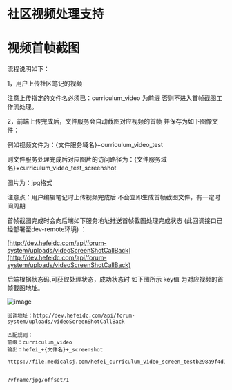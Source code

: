 # 社区视频处理支持
# 视频首帧截图
流程说明如下：

1，用户上传社区笔记的视频

注意上传指定的文件名必须已：curriculum\_video 为前缀 否则不进入首帧截图工作流处理。

2，前端上传完成后，文件服务会自动截图对应视频的首帧 并保存为如下图像文件：

例如视频文件为：{文件服务域名}+curriculum\_video\_test

则文件服务处理完成后对应图片的访问路径为：{文件服务域名}+curriculum\_video\_test\_screenshot

图片为：jpg格式

注意点：用户编辑笔记时上传视频完成后 不会立即生成首帧截图文件，有一定时间周期

首帧截图完成时会向后端如下服务地址推送首帧截图处理完成状态 (此回调接口已经部署至dev-remote环境) ：

[http://dev.hefeidc.com/api/forum-system/uploads/videoScreenShotCallBack](http://dev.hefeidc.com/api/forum-system/uploads/videoScreenShotCallBack)

后端根据状态码,可获取处理状态，成功状态时 如下图所示 key值 为对应视频的首帧截图地址。

![image](images/r--KUsFjUm_vKDhhZ9GRmQLoMQnXVMvkT4mnVRfEE1A.png)

```Plain Text
回调地址：http://dev.hefeidc.com/api/forum-system/uploads/videoScreenShotCallBack

匹配规则：
前缀：curriculum_video
输出：hefei_+{文件名}+_screenshot

https://file.medicalsj.com/hefei_curriculum_video_screen_testb298a9f4d1797e01f7c03ea38f2359b2_screenshot.jpg


?vframe/jpg/offset/1
```


